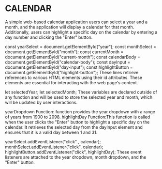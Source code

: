 # CALENDAR

A simple web-based calendar application users can select a year and a month, and the application will display a calendar for that month.
Additionally, users can highlight a specific day on the calendar by entering a day number and clicking the "Enter" button.

const yearSelect = document.getElementById("year");
const monthSelect = document.getElementById("month");
const currentMonth = document.getElementById("current-month");
const calendarBody = document.getElementById("calendar-body");
const dayInput = document.getElementById("day-input");
const highlightButton = document.getElementById("highlight-button");
These lines retrieve references to various HTML elements using their id attributes. These elements are essential for interacting with the web page's content.

let selectedYear;
let selectedMonth;
These variables are declared outside of any function and will be used to store the selected year and month, which will be updated by user interactions.

yearDropdown Function: function provides the year dropdown  with a range of years from 1900 to 2098.
highlightDay Function:This function is called when the user clicks the "Enter" button to highlight a specific day on the calendar.
It retrieves the selected day from the dayInput element and ensures that it is a valid day between 1 and 31.

yearSelect.addEventListener("click" , calendar);
monthSelect.addEventListener("click", calendar);
highlightButton.addEventListener("click", highlightDay);
These event listeners are attached to the year dropdown, month dropdown, and the "Enter" button.
